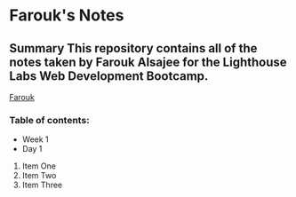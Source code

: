 # Farouk's Notes
## Summary This repository contains all of the notes taken by Farouk Alsajee for the Lighthouse Labs Web Development Bootcamp.
[Farouk](https://github.com/faroukalsajee)
### Table of contents:
* Week 1
 * Day 1
1. Item One 
2. Item Two
3. Item Three